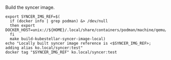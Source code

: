 <!--build-syncer-image-start-->
Build the syncer image.

```shell
export SYNCER_IMG_REF=$(
  if (docker info | grep podman) &> /dev/null
  then export DOCKER_HOST=unix://${HOME}/.local/share/containers/podman/machine/qemu/podman.sock
  fi
  make build-kubestellar-syncer-image-local)
echo "Locally built syncer image reference is <$SYNCER_IMG_REF>; adding alias ko.local/syncer:test"
docker tag "$SYNCER_IMG_REF" ko.local/syncer:test
```
<!--build-syncer-image-end-->
